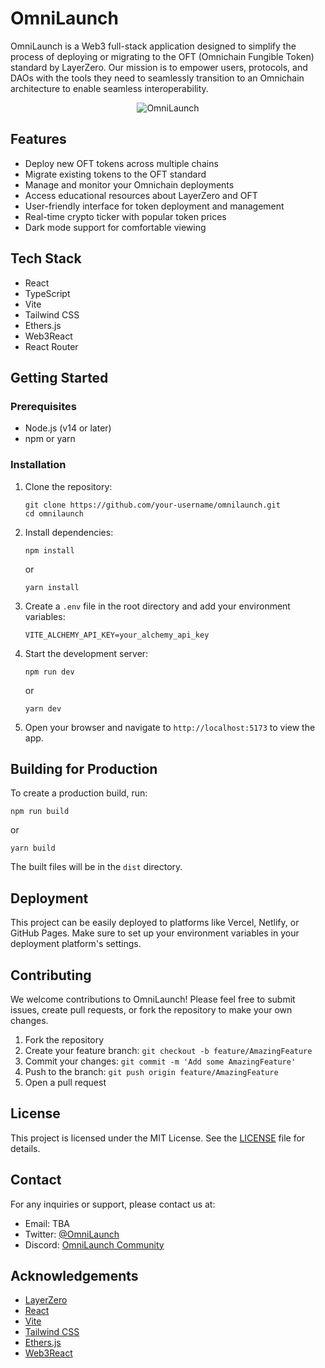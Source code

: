 # OmniLaunch

OmniLaunch is a Web3 full-stack application designed to simplify the process of deploying or migrating to the OFT (Omnichain Fungible Token) standard by LayerZero. Our mission is to empower users, protocols, and DAOs with the tools they need to seamlessly transition to an Omnichain architecture to enable seamless interoperability.

<p align="center">
  <img src="https://github.com/user-attachments/assets/db162a7d-7041-42b0-b104-8b4d4a7b954a" alt="OmniLaunch">
</p;
</p;
</p>

## Features

- Deploy new OFT tokens across multiple chains
- Migrate existing tokens to the OFT standard
- Manage and monitor your Omnichain deployments
- Access educational resources about LayerZero and OFT
- User-friendly interface for token deployment and management
- Real-time crypto ticker with popular token prices
- Dark mode support for comfortable viewing

## Tech Stack

- React
- TypeScript
- Vite
- Tailwind CSS
- Ethers.js
- Web3React
- React Router

## Getting Started

### Prerequisites

- Node.js (v14 or later)
- npm or yarn

### Installation

1. Clone the repository:
   ```
   git clone https://github.com/your-username/omnilaunch.git
   cd omnilaunch
   ```

2. Install dependencies:
   ```
   npm install
   ```
   or
   ```
   yarn install
   ```

3. Create a `.env` file in the root directory and add your environment variables:
   ```
   VITE_ALCHEMY_API_KEY=your_alchemy_api_key
   ```

4. Start the development server:
   ```
   npm run dev
   ```
   or
   ```
   yarn dev
   ```

5. Open your browser and navigate to `http://localhost:5173` to view the app.

## Building for Production

To create a production build, run:

```
npm run build
```
or
```
yarn build
```

The built files will be in the `dist` directory.

## Deployment

This project can be easily deployed to platforms like Vercel, Netlify, or GitHub Pages. Make sure to set up your environment variables in your deployment platform's settings.

## Contributing

We welcome contributions to OmniLaunch! Please feel free to submit issues, create pull requests, or fork the repository to make your own changes.

1. Fork the repository
2. Create your feature branch: `git checkout -b feature/AmazingFeature`
3. Commit your changes: `git commit -m 'Add some AmazingFeature'`
4. Push to the branch: `git push origin feature/AmazingFeature`
5. Open a pull request

## License

This project is licensed under the MIT License. See the [LICENSE](LICENSE) file for details.

## Contact

For any inquiries or support, please contact us at:

- Email: TBA
- Twitter: [@OmniLaunch](https://x.com/)
- Discord: [OmniLaunch Community](https://discord.gg)

## Acknowledgements

- [LayerZero](https://layerzero.network/)
- [React](https://reactjs.org/)
- [Vite](https://vitejs.dev/)
- [Tailwind CSS](https://tailwindcss.com/)
- [Ethers.js](https://docs.ethers.io/)
- [Web3React](https://github.com/NoahZinsmeister/web3-react)
